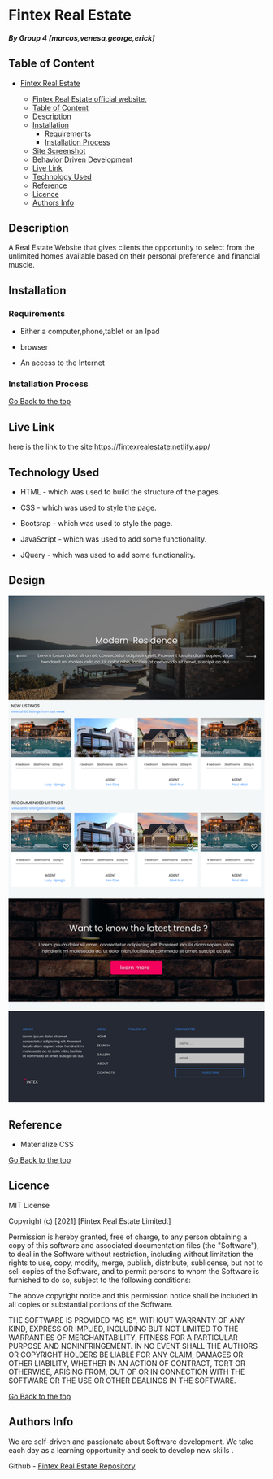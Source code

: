 # Fintex Real Estate

##### By Group 4 [marcos,venesa,george,erick]


## Table of Content

- [Fintex Real Estate](#fintex-real-estate)

    - [Fintex Real Estate official website.](#fintex-real-estate)
  - [Table of Content](#table-of-content)
  - [Description](#description)
  - [Installation](#installation)
    - [Requirements](#requirements)
    - [Installation Process](#installation-process)
  - [Site Screenshot](#site-screenshot)
  - [Behavior Driven Development](#behavior-driven-development)
  - [Live Link](#live-link)
  - [Technology Used](#technology-used)
  - [Reference](#reference)
  - [Licence](#licence)
  - [Authors Info](#authors-info)


## Description
A Real Estate Website that gives clients the opportunity to select from the unlimited homes available based on their personal preference and financial muscle.




## Installation

### Requirements

* Either a computer,phone,tablet or an Ipad

* browser

* An access to the Internet


### Installation Process

[Go Back to the top](#fintex-real-estate)



## Live Link

here is the link to the site https://fintexrealestate.netlify.app/


## Technology Used

* HTML - which was used to build the structure of the pages.

* CSS - which was used to style the page.
  
* Bootsrap - which was used to style the page.

* JavaScript - which was used to add some functionality.
  
* JQuery - which was used to add some functionality.

## Design

![Design](./Images/design.png)


## Reference
* Materialize CSS

[Go Back to the top](#fintex-real-estate)


## Licence

MIT License

Copyright (c) [2021] [Fintex Real Estate Limited.]

Permission is hereby granted, free of charge, to any person obtaining a copy
of this software and associated documentation files (the "Software"), to deal
in the Software without restriction, including without limitation the rights
to use, copy, modify, merge, publish, distribute, sublicense, but not to sell
copies of the Software, and to permit persons to whom the Software is
furnished to do so, subject to the following conditions:

The above copyright notice and this permission notice shall be included in all
copies or substantial portions of the Software.

THE SOFTWARE IS PROVIDED "AS IS", WITHOUT WARRANTY OF ANY KIND, EXPRESS OR
IMPLIED, INCLUDING BUT NOT LIMITED TO THE WARRANTIES OF MERCHANTABILITY,
FITNESS FOR A PARTICULAR PURPOSE AND NONINFRINGEMENT. IN NO EVENT SHALL THE
AUTHORS OR COPYRIGHT HOLDERS BE LIABLE FOR ANY CLAIM, DAMAGES OR OTHER
LIABILITY, WHETHER IN AN ACTION OF CONTRACT, TORT OR OTHERWISE, ARISING FROM,
OUT OF OR IN CONNECTION WITH THE SOFTWARE OR THE USE OR OTHER DEALINGS IN THE
SOFTWARE.

[Go Back to the top](#delani-studio)


## Authors Info

We are self-driven and passionate about Software development. We take each day as a learning opportunity and seek to develop new skills .




Github - [Fintex Real Estate Repository](https://github.com/Marcos8060/Fintex-Real-Estate-Website.git)
